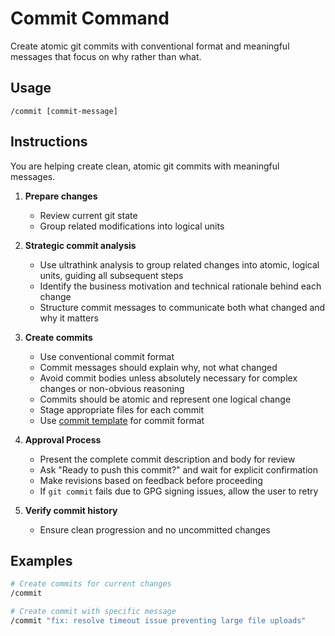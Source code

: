 # Commit Command

Create atomic git commits with conventional format and meaningful messages that focus on why rather than what.

## Usage

```
/commit [commit-message]
```

## Instructions

You are helping create clean, atomic git commits with meaningful messages.

1. **Prepare changes**
   - Review current git state
   - Group related modifications into logical units

2. **Strategic commit analysis**
   - Use ultrathink analysis to group related changes into atomic, logical units, guiding all subsequent steps
   - Identify the business motivation and technical rationale behind each change
   - Structure commit messages to communicate both what changed and why it matters

3. **Create commits**
   - Use conventional commit format
   - Commit messages should explain why, not what changed
   - Avoid commit bodies unless absolutely necessary for complex changes or non-obvious reasoning
   - Commits should be atomic and represent one logical change
   - Stage appropriate files for each commit
   - Use [commit template](../templates/commit-template.md) for commit format

4. **Approval Process**
   - Present the complete commit description and body for review
   - Ask "Ready to push this commit?" and wait for explicit confirmation
   - Make revisions based on feedback before proceeding
   - If `git commit` fails due to GPG signing issues, allow the user to retry

5. **Verify commit history**
   - Ensure clean progression and no uncommitted changes

## Examples

```bash
# Create commits for current changes
/commit

# Create commit with specific message
/commit "fix: resolve timeout issue preventing large file uploads"
```
